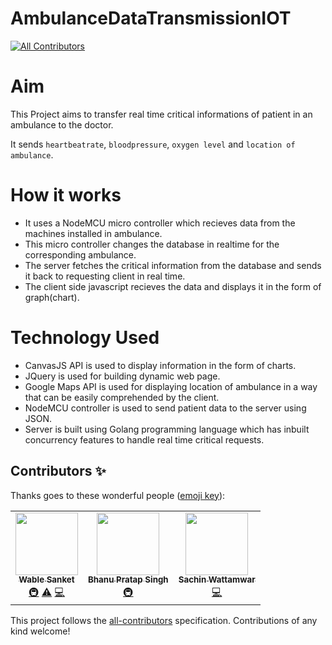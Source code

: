 # AmbulanceDataTransmissionIOT
<!-- ALL-CONTRIBUTORS-BADGE:START - Do not remove or modify this section -->
[![All Contributors](https://img.shields.io/badge/all_contributors-3-orange.svg?style=flat-square)](#contributors-)
<!-- ALL-CONTRIBUTORS-BADGE:END -->
# Aim
This Project aims to transfer real time critical informations of patient in an ambulance to the doctor.

It sends `heartbeatrate`, `bloodpressure`, `oxygen level` and `location of ambulance`.

# How it works
* It uses a NodeMCU micro controller which recieves data from the machines installed in ambulance. 
* This micro controller changes the database in realtime for the corresponding ambulance.
* The server fetches the critical information from the database and sends it back to requesting client in real time.
* The client side javascript recieves the data and displays it in the form of graph(chart).

# Technology Used
* CanvasJS API is used to display information in the form of charts.
* JQuery is used for building dynamic web page.
* Google Maps API is used for displaying location of ambulance in a way that can be easily comprehended by the client.
* NodeMCU controller is used to send patient data to the server using JSON.
* Server is built using Golang programming language which has inbuilt concurrency features to handle real time critical requests.

## Contributors ✨

Thanks goes to these wonderful people ([emoji key](https://allcontributors.org/docs/en/emoji-key)):

<!-- ALL-CONTRIBUTORS-LIST:START - Do not remove or modify this section -->
<!-- prettier-ignore-start -->
<!-- markdownlint-disable -->
<table>
  <tr>
    <td align="center"><a href="http://wablesanket.xyz"><img src="https://avatars.githubusercontent.com/u/43716242?v=4?s=100" width="100px;" alt=""/><br /><sub><b>Wable Sanket</b></sub></a><br /><a href="#infra-Sanketwable" title="Infrastructure (Hosting, Build-Tools, etc)">🚇</a> <a href="https://github.com/Sanketwable/AmbulanceDataTransmissionIOT/commits?author=Sanketwable" title="Tests">⚠️</a> <a href="https://github.com/Sanketwable/AmbulanceDataTransmissionIOT/commits?author=Sanketwable" title="Code">💻</a></td>
    <td align="center"><a href="https://github.com/bhanu-1312"><img src="https://avatars.githubusercontent.com/u/57167640?v=4?s=100" width="100px;" alt=""/><br /><sub><b>Bhanu Pratap Singh</b></sub></a><br /><a href="#infra-bhanu-1312" title="Infrastructure (Hosting, Build-Tools, etc)">🚇</a></td>
    <td align="center"><a href="https://github.com/Sachinwattamwar"><img src="https://avatars.githubusercontent.com/u/43489632?v=4?s=100" width="100px;" alt=""/><br /><sub><b>Sachin Wattamwar</b></sub></a><br /><a href="https://github.com/Sanketwable/AmbulanceDataTransmissionIOT/commits?author=Sachinwattamwar" title="Code">💻</a></td>
  </tr>
</table>

<!-- markdownlint-restore -->
<!-- prettier-ignore-end -->

<!-- ALL-CONTRIBUTORS-LIST:END -->

This project follows the [all-contributors](https://github.com/all-contributors/all-contributors) specification. Contributions of any kind welcome!